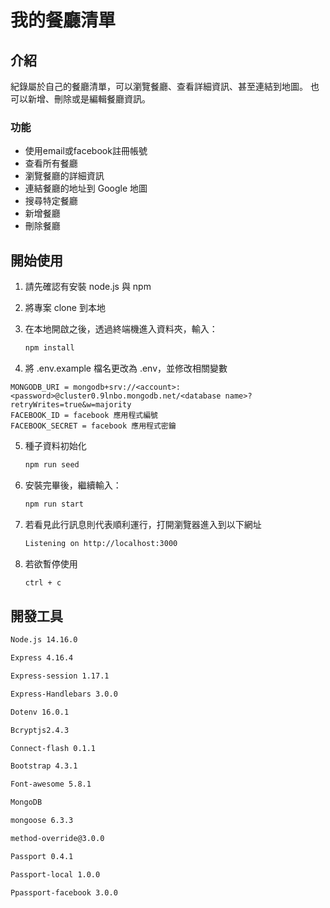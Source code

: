 # 我的餐廳清單

## 介紹

紀錄屬於自己的餐廳清單，可以瀏覽餐廳、查看詳細資訊、甚至連結到地圖。
也可以新增、刪除或是編輯餐廳資訊。

### 功能
- 使用email或facebook註冊帳號
- 查看所有餐廳
- 瀏覽餐廳的詳細資訊
- 連結餐廳的地址到 Google 地圖
- 搜尋特定餐廳
- 新增餐廳
- 刪除餐廳

## 開始使用

1. 請先確認有安裝 node.js 與 npm
2. 將專案 clone 到本地
3. 在本地開啟之後，透過終端機進入資料夾，輸入：

   ```bash
   npm install
   ```
   
4. 將 .env.example 檔名更改為 .env，並修改相關變數
```
MONGODB_URI = mongodb+srv://<account>:<password>@cluster0.9lnbo.mongodb.net/<database name>?retryWrites=true&w=majority
FACEBOOK_ID = facebook 應用程式編號
FACEBOOK_SECRET = facebook 應用程式密鑰
```

5. 種子資料初始化
   ```bash
   npm run seed
   ```

6. 安裝完畢後，繼續輸入：

   ```bash
   npm run start
   ```

7. 若看見此行訊息則代表順利運行，打開瀏覽器進入到以下網址

   ```bash
   Listening on http://localhost:3000
   ```

8. 若欲暫停使用

   ```bash
   ctrl + c
   ```

## 開發工具
```bash
Node.js 14.16.0

Express 4.16.4

Express-session 1.17.1

Express-Handlebars 3.0.0

Dotenv 16.0.1

Bcryptjs2.4.3

Connect-flash 0.1.1

Bootstrap 4.3.1

Font-awesome 5.8.1

MongoDB

mongoose 6.3.3

method-override@3.0.0

Passport 0.4.1

Passport-local 1.0.0

Ppassport-facebook 3.0.0
```